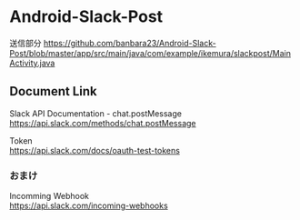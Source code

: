 # Android-Slack-Post
送信部分
https://github.com/banbara23/Android-Slack-Post/blob/master/app/src/main/java/com/example/ikemura/slackpost/MainActivity.java

## Document Link
Slack API Documentation - chat.postMessage  
https://api.slack.com/methods/chat.postMessage

Token  
https://api.slack.com/docs/oauth-test-tokens

### おまけ

Incomming Webhook  
https://api.slack.com/incoming-webhooks
